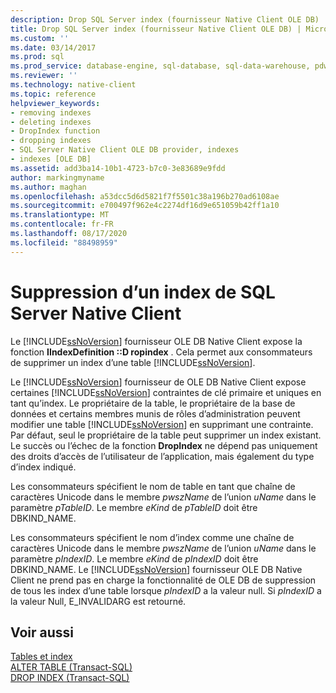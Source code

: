 ```yaml
---
description: Drop SQL Server index (fournisseur Native Client OLE DB)
title: Drop SQL Server index (fournisseur Native Client OLE DB) | Microsoft Docs
ms.custom: ''
ms.date: 03/14/2017
ms.prod: sql
ms.prod_service: database-engine, sql-database, sql-data-warehouse, pdw
ms.reviewer: ''
ms.technology: native-client
ms.topic: reference
helpviewer_keywords:
- removing indexes
- deleting indexes
- DropIndex function
- dropping indexes
- SQL Server Native Client OLE DB provider, indexes
- indexes [OLE DB]
ms.assetid: add3ba14-10b1-4723-b7c0-3e83689e9fdd
author: markingmyname
ms.author: maghan
ms.openlocfilehash: a53dcc5d6d5821f7f5501c38a196b270ad6108ae
ms.sourcegitcommit: e700497f962e4c2274df16d9e651059b42ff1a10
ms.translationtype: MT
ms.contentlocale: fr-FR
ms.lasthandoff: 08/17/2020
ms.locfileid: "88498959"
---
```

# <a name="dropping-a-sql-server-native-client-index"></a>Suppression d’un index de SQL Server Native Client

  Le [!INCLUDE[ssNoVersion](../../includes/ssnoversion-md.md)] fournisseur OLE DB Native Client expose la fonction **IIndexDefinition ::D ropindex** . Cela permet aux consommateurs de supprimer un index d’une table [!INCLUDE[ssNoVersion](../../includes/ssnoversion-md.md)].  
  
 Le [!INCLUDE[ssNoVersion](../../includes/ssnoversion-md.md)] fournisseur de OLE DB Native Client expose certaines [!INCLUDE[ssNoVersion](../../includes/ssnoversion-md.md)] contraintes de clé primaire et uniques en tant qu’index. Le propriétaire de la table, le propriétaire de la base de données et certains membres munis de rôles d’administration peuvent modifier une table [!INCLUDE[ssNoVersion](../../includes/ssnoversion-md.md)] en supprimant une contrainte. Par défaut, seul le propriétaire de la table peut supprimer un index existant. Le succès ou l’échec de la fonction **DropIndex** ne dépend pas uniquement des droits d’accès de l’utilisateur de l’application, mais également du type d’index indiqué.  
  
 Les consommateurs spécifient le nom de table en tant que chaîne de caractères Unicode dans le membre *pwszName* de l’union *uName* dans le paramètre *pTableID*. Le membre *eKind* de *pTableID* doit être DBKIND_NAME.  
  
 Les consommateurs spécifient le nom d’index comme une chaîne de caractères Unicode dans le membre *pwszName* de l’union *uName* dans le paramètre *pIndexID*. Le membre *eKind* de *pIndexID* doit être DBKIND_NAME. Le [!INCLUDE[ssNoVersion](../../includes/ssnoversion-md.md)] fournisseur OLE DB Native Client ne prend pas en charge la fonctionnalité de OLE DB de suppression de tous les index d’une table lorsque *pIndexID* a la valeur null. Si *pIndexID* a la valeur Null, E_INVALIDARG est retourné.  
  
## <a name="see-also"></a>Voir aussi  
 [Tables et index](../../relational-databases/native-client-ole-db-tables-indexes/tables-and-indexes.md)   
 [ALTER TABLE &#40;Transact-SQL&#41;](../../t-sql/statements/alter-table-transact-sql.md)   
 [DROP INDEX &#40;Transact-SQL&#41;](../../t-sql/statements/drop-index-transact-sql.md)  
  
  
